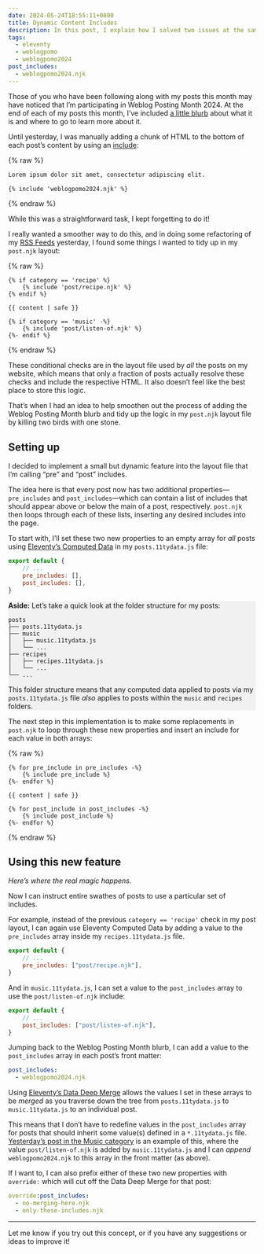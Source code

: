```yaml
---
date: 2024-05-24T18:55:11+0800
title: Dynamic Content Includes
description: In this post, I explain how I solved two issues at the same time by introducing a feature to my post layout that I’m calling <q>pre</q> and <q>post</q> includes.
tags:
  - eleventy
  - weblogpomo
  - weblogpomo2024
post_includes:
  - weblogpomo2024.njk
---
```


Those of you who have been following along with my posts this month may have noticed that I’m participating in Weblog Posting Month 2024. At the end of each of my posts this month, I’ve included [a little blurb](#weblogpomo) about what it is and where to go to learn more about it.

Until yesterday, I was manually adding a chunk of HTML to the bottom of each post’s content by using an [include](https://mozilla.github.io/nunjucks/templating.html#include):

{% raw %}
```markdown
Lorem ipsum dolor sit amet, consectetur adipiscing elit.

{% include 'weblogpomo2024.njk' %}
```
{% endraw %}

While this was a straightforward task, I kept forgetting to do it!

I really wanted a smoother way to do this, and in doing some refactoring of my [RSS Feeds](/feeds/) yesterday, I found some things I wanted to tidy up in my `post.njk` layout:

{% raw %}
```twig
{% if category == 'recipe' %}
	{% include 'post/recipe.njk' %}
{% endif %}

{{ content | safe }}

{% if category == 'music' -%}
	{% include 'post/listen-of.njk' %}
{%- endif %}
```
{% endraw %}

These conditional checks are in the layout file used by *all* the posts on my website, which means that only a fraction of posts actually resolve these checks and include the respective HTML. It also doesn’t feel like the best place to store this logic.

That’s when I had an idea to help smoothen out the process of adding the Weblog Posting Month blurb and tidy up the logic in my `post.njk` layout file by killing two birds with one stone.

## Setting up

I decided to implement a small but dynamic feature into the layout file that I’m calling <q>pre</q> and <q>post</q> includes.

The idea here is that every post now has two additional properties—`pre_includes` and `post_includes`—which can contain a list of includes that should appear above or below the main of a post, respectively. `post.njk` then loops through each of these lists, inserting any desired includes into the page.

To start with, I’ll set these two new properties to an empty array for *all* posts using [Eleventy’s Computed Data](https://www.11ty.dev/docs/data-computed/) in my `posts.11tydata.js` file:

```javascript
export default {
	// ...
	pre_includes: [],
	post_includes: [],
}
```

<aside class=" [ flow ] " style="background-color: color-mix(in oklab, currentColor, transparent 95%); padding: var(--size-medium);">

**Aside:** Let’s take a quick look at the folder structure for my posts:

```
posts
├── posts.11tydata.js
├── music
│   ├── music.11tydata.js
│   └── ...
├── recipes
│   ├── recipes.11tydata.js
│   └── ...
└── ...
```

This folder structure means that any computed data applied to posts via my `posts.11tydata.js` file *also* applies to posts within the `music` and `recipes` folders.

</aside>

The next step in this implementation is to make some replacements in `post.njk` to loop through these new properties and insert an include for each value in both arrays:

{% raw %}
```twig
{% for pre_include in pre_includes -%}
	{% include pre_include %}
{%- endfor %}

{{ content | safe }}

{% for post_include in post_includes -%}
	{% include post_include %}
{%- endfor %}
```
{% endraw %}

## Using this new feature

*Here’s where the real magic happens.*

<p class="no-indent">Now I can instruct entire swathes of posts to use a particular set of includes.</p>

For example, instead of the previous `category == 'recipe'` check in my post layout, I can again use Eleventy Computed Data by adding a value to the  `pre_includes` array inside my `recipes.11tydata.js` file.

```javascript
export default {
	// ...
	pre_includes: ["post/recipe.njk"],
}
```

And in `music.11tydata.js`, I can set a value to the `post_includes` array to use the `post/listen-of.njk` include:

```javascript
export default {
	// ...
	post_includes: ["post/listen-of.njk"],
}
```

Jumping back to the Weblog Posting Month blurb, I can add a value to the `post_includes` array in each post’s front matter:

```yaml
post_includes:
  - weblogpomo2024.njk
```

Using [Eleventy’s Data Deep Merge](https://www.11ty.dev/docs/data-deep-merge/) allows the values I set in these arrays to be *merged* as you traverse down the tree from `posts.11tydata.js` to `music.11tydata.js` to an individual post.

This means that I don’t have to redefine values in the `post_includes` array for posts that should inherit some value(s) defined in a `*.11tydata.js` file. [Yesterday’s post in the Music category](/music/endtroducing/) is an example of this, where the value `post/listen-of.njk` is added by `music.11tydata.js` and I can *append* `weblogpomo2024.njk` to this array in the front matter (as above).

If I want to, I can also prefix either of these two new properties with `override:` which will cut off the Data Deep Merge for that post:

```yaml
override:post_includes:
  - no-merging-here.njk
  - only-these-includes.njk
```

<hr style="--rule-space: var(--size-medium);">

Let me know if you try out this concept, or if you have any suggestions or ideas to improve it!
